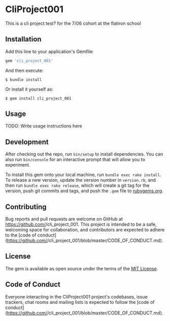# CliProject001

This is a cli project test? for the 7/06 cohort at the flatiron school
<!-- Welcome to your new gem! In this directory, you'll find the files you need to be able to package up your Ruby library into a gem. Put your Ruby code in the file `lib/cli_project_001`. To experiment with that code, run `bin/console` for an interactive prompt. -->

<!-- TODO: Delete this and the text above, and describe your gem -->

## Installation

Add this line to your application's Gemfile:

```ruby
gem 'cli_project_001'
```

And then execute:

    $ bundle install

Or install it yourself as:

    $ gem install cli_project_001

## Usage

TODO: Write usage instructions here

## Development

After checking out the repo, run `bin/setup` to install dependencies. You can also run `bin/console` for an interactive prompt that will allow you to experiment.

To install this gem onto your local machine, run `bundle exec rake install`. To release a new version, update the version number in `version.rb`, and then run `bundle exec rake release`, which will create a git tag for the version, push git commits and tags, and push the `.gem` file to [rubygems.org](https://rubygems.org).

## Contributing

Bug reports and pull requests are welcome on GitHub at https://github.com/<github username>/cli_project_001. This project is intended to be a safe, welcoming space for collaboration, and contributors are expected to adhere to the [code of conduct](https://github.com/<github username>/cli_project_001/blob/master/CODE_OF_CONDUCT.md).


## License

The gem is available as open source under the terms of the [MIT License](https://opensource.org/licenses/MIT).

## Code of Conduct

Everyone interacting in the CliProject001 project's codebases, issue trackers, chat rooms and mailing lists is expected to follow the [code of conduct](https://github.com/<github username>/cli_project_001/blob/master/CODE_OF_CONDUCT.md).
